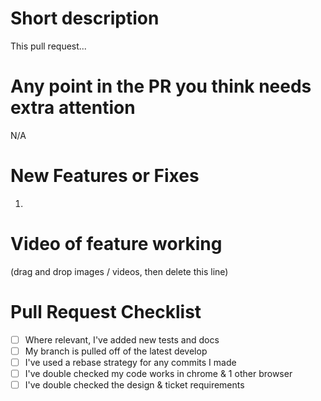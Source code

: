 # Short description

This pull request...

# Any point in the PR you think needs extra attention

N/A

# New Features or Fixes

1.

# Video of feature working

(drag and drop images / videos, then delete this line)

# Pull Request Checklist

- [ ] Where relevant, I've added new tests and docs
- [ ] My branch is pulled off of the latest develop
- [ ] I've used a rebase strategy for any commits I made
- [ ] I've double checked my code works in chrome & 1 other browser
- [ ] I've double checked the design & ticket requirements
